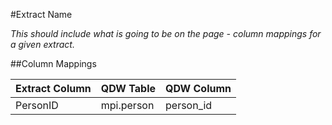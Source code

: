 #Extract Name

*This should include what is going to be on the page - column mappings for a given extract.*

##Column Mappings

| Extract Column | QDW Table | QDW Column |
| --- | --- | --- |
| PersonID | mpi.person | person_id |

